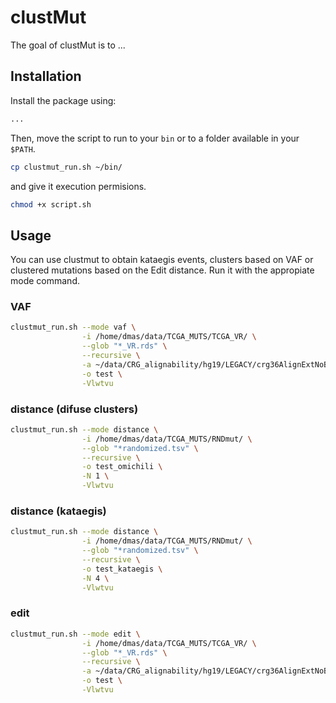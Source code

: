 # clustMut

The goal of clustMut is to ...

## Installation

Install the package using:

```bash
...
```

Then, move the script to run to your `bin` or to a folder available in your `$PATH`.

```bash
cp clustmut_run.sh ~/bin/
```

and give it execution permisions.

```bash
chmod +x script.sh
```

## Usage

You can use clustmut to obtain kataegis events, clusters based on VAF or clustered mutations based on the Edit distance.
Run it with the appropiate mode command.

### VAF

```bash
clustmut_run.sh --mode vaf \
                -i /home/dmas/data/TCGA_MUTS/TCGA_VR/ \
                --glob "*_VR.rds" \
                --recursive \
                -a ~/data/CRG_alignability/hg19/LEGACY/crg36AlignExtNoBlackRmvsh19_RngMask_savedInt\=TRUE.bed \
                -o test \
                -Vlwtvu
```

### distance (difuse clusters)

```bash
clustmut_run.sh --mode distance \
                -i /home/dmas/data/TCGA_MUTS/RNDmut/ \
                --glob "*randomized.tsv" \
                --recursive \
                -o test_omichili \
                -N 1 \
                -Vlwtvu
```

### distance (kataegis)

```bash
clustmut_run.sh --mode distance \
                -i /home/dmas/data/TCGA_MUTS/RNDmut/ \
                --glob "*randomized.tsv" \
                --recursive \
                -o test_kataegis \
                -N 4 \
                -Vlwtvu
```

### edit

```bash
clustmut_run.sh --mode edit \
                -i /home/dmas/data/TCGA_MUTS/TCGA_VR/ \
                --glob "*_VR.rds" \
                --recursive \
                -a ~/data/CRG_alignability/hg19/LEGACY/crg36AlignExtNoBlackRmvsh19_RngMask_savedInt\=TRUE.bed \
                -o test \
                -Vlwtvu
```
